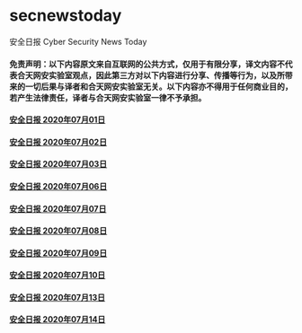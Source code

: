 # secnewstoday

安全日报 Cyber Security News Today

#### 免责声明：以下内容原文来自互联网的公共方式，仅用于有限分享，译文内容不代表合天网安实验室观点，因此第三方对以下内容进行分享、传播等行为，以及所带来的一切后果与译者和合天网安实验室无关。以下内容亦不得用于任何商业目的，若产生法律责任，译者与合天网安实验室一律不予承担。

#### [安全日报 2020年07月01日](https://github.com/hetianlab/secnewstoday/blob/master/July.2020/secnews-20200701.md)
#### [安全日报 2020年07月02日](https://github.com/hetianlab/secnewstoday/blob/master/July.2020/secnews-20200702.md)
#### [安全日报 2020年07月03日](https://github.com/hetianlab/secnewstoday/blob/master/July.2020/secnews-20200703.md)
#### [安全日报 2020年07月06日](https://github.com/hetianlab/secnewstoday/blob/master/July.2020/secnews-20200706.md)
#### [安全日报 2020年07月07日](https://github.com/hetianlab/secnewstoday/blob/master/July.2020/secnews-20200707.md)
#### [安全日报 2020年07月08日](https://github.com/hetianlab/secnewstoday/blob/master/July.2020/secnews-20200708.md)
#### [安全日报 2020年07月09日](https://github.com/hetianlab/secnewstoday/blob/master/July.2020/secnews-20200709.md)
#### [安全日报 2020年07月10日](https://github.com/hetianlab/secnewstoday/blob/master/July.2020/secnews-20200710.md)
#### [安全日报 2020年07月13日](https://github.com/hetianlab/secnewstoday/blob/master/July.2020/secnews-20200713.md)
#### [安全日报 2020年07月14日](https://github.com/hetianlab/secnewstoday/blob/master/July.2020/secnews-20200714.md)
